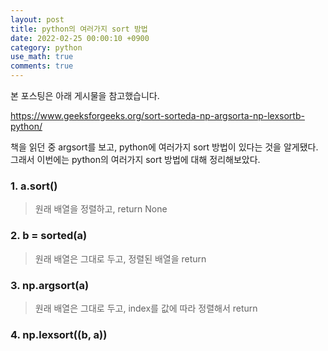 ```yaml
---
layout: post
title: python의 여러가지 sort 방법
date: 2022-02-25 00:00:10 +0900
category: python
use_math: true
comments: true
---
```

본 포스팅은 아래 게시물을 참고했습니다.

https://www.geeksforgeeks.org/sort-sorteda-np-argsorta-np-lexsortb-python/

책을 읽던 중 argsort를 보고, python에 여러가지 sort 방법이 있다는 것을 알게됐다. 그래서 이번에는 python의 여러가지 sort 방법에 대해 정리해보았다.

### 1. a.sort()
> 원래 배열을 정렬하고, return None

### 2. b = sorted(a)
> 원래 배열은 그대로 두고, 정렬된 배열을 return

### 3. np.argsort(a)
> 원래 배열은 그대로 두고, index를 값에 따라 정렬해서 return

### 4. np.lexsort((b, a))
> 